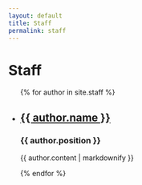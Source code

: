 ```yaml
---
layout: default
title: Staff
permalink: staff
---
```

<h1>Staff</h1>

<ul>
  {% for author in site.staff %}
    <li>
      <h2><a href="{{site.baseurl}}{{ author.url }}">{{ author.name }}</a></h2>
      <h3>{{ author.position }}</h3>
      <p>{{ author.content | markdownify }}</p>
    </li>
  {% endfor %}
</ul>